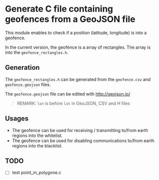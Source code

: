 # Generate C file containing geofences from a GeoJSON file

This module enables to check if a position (latitude, longitude) is into a geofence. 

In the current version, the geofence is a array of rectangles. The array is into the `geofence_rectangles.h`.

## Generation


The `geofence_rectangles.h` can be generated from the `geofence.csv` and `geofence.geojson` files.

The `geofence.geojson` file can be edited with http://geojson.io/

> REMARK: `lon` is before `lat` in GeoJSON, CSV and H files


## Usages

* The geofence can be used for receiving / transmitting to/from earth regions into the whitelist.
* The geofence can be used for disabling communications to/from earth regions into the blacklist.

## TODO
* [ ] test point_in_polygone.c
